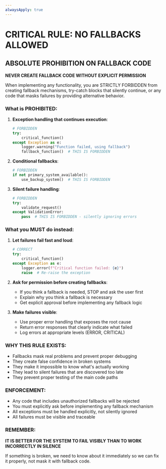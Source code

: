 ```yaml
---
alwaysApply: true
---
```


# CRITICAL RULE: NO FALLBACKS ALLOWED

## ABSOLUTE PROHIBITION ON FALLBACK CODE

**NEVER CREATE FALLBACK CODE WITHOUT EXPLICIT PERMISSION**

When implementing any functionality, you are STRICTLY FORBIDDEN from creating fallback mechanisms, try-catch blocks that silently continue, or any code that masks failures by providing alternative behavior.

### What is PROHIBITED:

1. **Exception handling that continues execution**:
   ```python
   # FORBIDDEN
   try:
       critical_function()
   except Exception as e:
       logger.warning("Function failed, using fallback")
       fallback_function()  # THIS IS FORBIDDEN
   ```

2. **Conditional fallbacks**:
   ```python
   # FORBIDDEN
   if not primary_system_available():
       use_backup_system()  # THIS IS FORBIDDEN
   ```

3. **Silent failure handling**:
   ```python
   # FORBIDDEN
   try:
       validate_request()
   except ValidationError:
       pass  # THIS IS FORBIDDEN - silently ignoring errors
   ```

### What you MUST do instead:

1. **Let failures fail fast and loud**:
   ```python
   # CORRECT
   try:
       critical_function()
   except Exception as e:
       logger.error(f"Critical function failed: {e}")
       raise  # Re-raise the exception
   ```

2. **Ask for permission before creating fallbacks**:
   - If you think a fallback is needed, STOP and ask the user first
   - Explain why you think a fallback is necessary
   - Get explicit approval before implementing any fallback logic

3. **Make failures visible**:
   - Use proper error handling that exposes the root cause
   - Return error responses that clearly indicate what failed
   - Log errors at appropriate levels (ERROR, CRITICAL)

### WHY THIS RULE EXISTS:

- Fallbacks mask real problems and prevent proper debugging
- They create false confidence in broken systems
- They make it impossible to know what's actually working
- They lead to silent failures that are discovered too late
- They prevent proper testing of the main code paths

### ENFORCEMENT:

- Any code that includes unauthorized fallbacks will be rejected
- You must explicitly ask before implementing any fallback mechanism
- All exceptions must be handled explicitly, not silently ignored
- All failures must be visible and traceable

### REMEMBER:

**IT IS BETTER FOR THE SYSTEM TO FAIL VISIBLY THAN TO WORK INCORRECTLY IN SILENCE**

If something is broken, we need to know about it immediately so we can fix it properly, not mask it with fallback code.